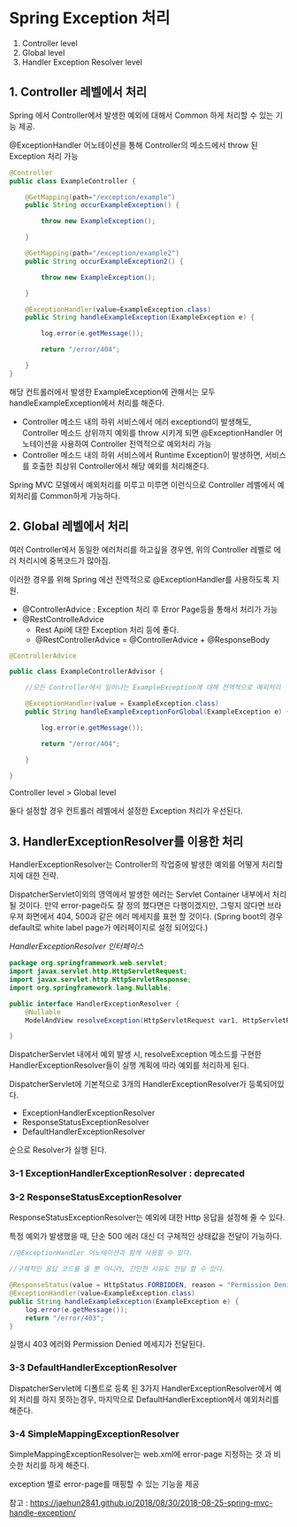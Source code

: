 # Spring Exception 처리

1. Controller level
2. Global level
3. Handler Exception Resolver level

## 1. Controller 레벨에서 처리
Spring 에서 Controller에서 발생한 예외에 대해서 Common 하게 처리할 수 있는 기능 제공.

@ExceptionHandler 어노테이션을 통해 Controller의 메소드에서 throw 된 Exception 처리 가능

```java
@Controller
public class ExampleController {

    @GetMapping(path="/exception/example")
    public String occurExampleException() {

        throw new ExampleException(); 

    }

    @GetMapping(path="/exception/example2")
    public String occurExampleException2() {

        throw new ExampleException();

    }

    @ExceptionHandler(value=ExampleException.class)
    public String handleExampleException(ExampleException e) {

        log.error(e.getMessage());

        return "/error/404";

    }
}
```
해당 컨트롤러에서 발생한 ExampleException에 관해서는 모두 handleExampleException에서 처리를 해준다.
* Controller 메소드 내의 하위 서비스에서 에러 exceptiond이 발생해도, Controller 메소드 상위까지 예외를 throw 시키게 되면 @ExceptionHandler 어노테이션을 사용하여 Controller 전역적으로 예외처리 가능
* Controller 메소드 내의 하위 서비스에서 Runtime Exception이 발생하면, 서비스를 호출한 최상위 Controller에서 해당 예외를 처리해준다.

Spring MVC 모델에서 예외처리를 미루고 미루면 이런식으로 Controller 레벨에서 예외처리를 Common하게 가능하다.

## 2. Global 레벨에서 처리
여러 Controller에서 동일한 에러처리를 하고싶을 경우엔, 위의 Controller 레벨로 에러 처리시에 중복코드가 많아짐.

이러한 경우를 위해 Spring 에선 전역적으로 @ExceptionHandler를 사용하도록 지원.

* @ControllerAdvice : Exception 처리 후 Error Page등을 통해서 처리가 가능
* @RestControlleAdvice 
    * Rest Api에 대한 Exception 처리 등에 좋다. 
    * @RestControllerAdvice = @ControllerAdvice + @ResponseBody

```java
@ControllerAdvice

public class ExampleControllerAdvisor {

    //모든 Controller에서 일어나는 ExampleException에 대해 전역적으로 예외처리

    @ExceptionHandler(value = ExampleException.class)
    public String handleExampleExceptionForGlobal(ExampleException e) {

        log.error(e.getMessage());

        return "/error/404";

    }

}
```

Controller level > Global level

둘다 설정할 경우 컨트롤러 레벨에서 설정한 Exception 처리가 우선된다.

## 3. HandlerExceptionResolver를 이용한 처리
HandlerExceptionResolver는 Controller의 작업중에 발생한 예외를 어떻게 처리할 지에 대한 전략.

DispatcherServlet이외의 영역에서 발생한 에러는 Servlet Container 내부에서 처리 될 것이다. 만약 error-page라도 잘 정의 했다면은 다행이겠지만, 그렇지 않다면 브라우져 화면에서 404, 500과 같은 에러 메세지를 표현 할 것이다. (Spring boot의 경우 default로 white label page가 에러페이지로 설정 되어있다.)

*HandlerExceptionResolver 인터페이스*
```java
package org.springframework.web.servlet;
import javax.servlet.http.HttpServletRequest;
import javax.servlet.http.HttpServletResponse;
import org.springframework.lang.Nullable;

public interface HandlerExceptionResolver {
    @Nullable
    ModelAndView resolveException(HttpServletRequest var1, HttpServletResponse var2, @Nullable Object var3, Exception var4);

}
```

DispatcherServlet 내에서 예외 발생 시, resolveException 메소드를 구현한 HandlerExceptionResolver들이 실행 계획에 따라 예외를 처리하게 된다. 

DispatcherServlet에 기본적으로 3개의 HandlerExceptionResolver가 등록되어있다.
* ExceptionHandlerExceptionResolver
* ResponseStatusExceptionResolver
* DefaultHandlerExceptionResolver

순으로 Resolver가 실행 된다.

### 3-1 ExceptionHandlerExceptionResolver : deprecated

### 3-2 ResponseStatusExceptionResolver
ResponseStatusExceptionResolver는 예외에 대한 Http 응답을 설정해 줄 수 있다. 

특정 예외가 발생했을 때, 단순 500 에러 대신 더 구체적인 상태값을 전달이 가능하다.

```java
//@ExceptionHandler 어노테이션과 함께 사용할 수 있다.

//구체적인 응답 코드를 줄 뿐 아니라, 간단한 사유도 전달 할 수 있다.

@ResponseStatus(value = HttpStatus.FORBIDDEN, reason = "Permission Denied")
@ExceptionHandler(value=ExampleException.class)
public String handleExampleException(ExampleException e) {
    log.error(e.getMessage());
    return "/error/403";
}
```

실행시 403 에러와 Permission Denied 메세지가 전달된다.

### 3-3 DefaultHandlerExceptionResolver
DispatcherServlet에 디폴트로 등록 된 3가지 HandlerExceptionResolver에서 예외 처리를 하지 못하는경우, 마지막으로 DefaultHandlerException에서 예외처리를 해준다.

### 3-4 SimpleMappingExceptionResolver
SimpleMappingExceptionResolver는 web.xml에 error-page 지정하는 것 과 비슷한 처리를 하게 해준다. 

exception 별로 error-page를 매핑할 수 있는 기능을 제공


참고 : https://jaehun2841.github.io/2018/08/30/2018-08-25-spring-mvc-handle-exception/